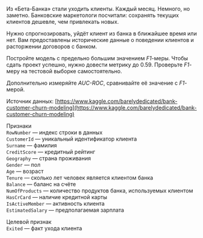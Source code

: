 Из «Бета-Банка» стали уходить клиенты. Каждый месяц. Немного, но заметно. Банковские маркетологи посчитали: сохранять текущих клиентов дешевле, чем привлекать новых.

Нужно спрогнозировать, уйдёт клиент из банка в ближайшее время или нет. Вам предоставлены исторические данные о поведении клиентов и расторжении договоров с банком. 

Постройте модель с предельно большим значением *F1*-меры. Чтобы сдать проект успешно, нужно довести метрику до 0.59. Проверьте *F1*-меру на тестовой выборке самостоятельно.

Дополнительно измеряйте *AUC-ROC*, сравнивайте её значение с *F1*-мерой.

Источник данных: [https://www.kaggle.com/barelydedicated/bank-customer-churn-modeling](https://www.kaggle.com/barelydedicated/bank-customer-churn-modeling)

Признаки  
`RowNumber` — индекс строки в данных  
`CustomerId` — уникальный идентификатор клиента  
`Surname` — фамилия  
`CreditScore` — кредитный рейтинг  
`Geography` — страна проживания  
`Gender` — пол  
`Age` — возраст  
`Tenure` — сколько лет человек является клиентом банка  
`Balance` — баланс на счёте  
`NumOfProducts` — количество продуктов банка, используемых клиентом  
`HasCrCard` — наличие кредитной карты  
`IsActiveMember` — активность клиента  
`EstimatedSalary` — предполагаемая зарплата  

Целевой признак  
`Exited` — факт ухода клиента  
